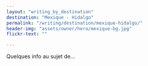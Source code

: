 ```yaml
---
layout: "writing_by_destination"
destination: "Mexique - Hidalgo"
permalink: "/writing/destination/mexique-hidalgo/"
header-img: "assets/owner/hero/mexique-bg.jpg"
flickr-text: ""

---
```


Quelques info au sujet de...